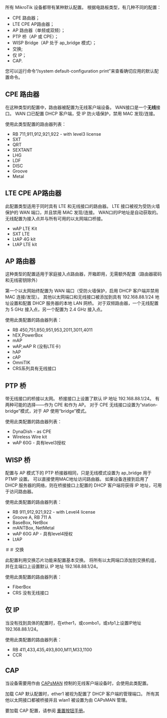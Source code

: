 所有 MikroTik 设备都带有某种默认配置。 根据电路板类型，有几种不同的配置：

- CPE 路由器；
- LTE CPE AP路由器；
- AP 路由器（单频或双频）；
- PTP 桥（AP 或 CPE）；
- WISP Bridge（AP 处于 ap_bridge 模式）；
- 交换;
- 仅 IP；
- CAP.

您可以运行命令“/system default-configuration print”来查看确切应用的默认配置命令。

## CPE 路由器

在这种类型的配置中，路由器被配置为无线客户端设备。 WAN接口是一个**无线**接口。 WAN 口已配置 DHCP 客户端，受 IP 防火墙保护，禁用 MAC 发现/连接。

使用此类型配置的路由器列表：

-   RB 711,911,912,921,922 - with level3 license
-   SXT
-   QRT
-   SEXTANT
-   LHG
-   LDF
-   DISC
-   Groove
-   Metal

## LTE CPE AP路由器

此配置类型适用于同时具有 LTE 和无线接口的路由器。 LTE 接口被视为受防火墙保护的 WAN 端口，并且禁用 MAC 发现/连接。 WAN口的IP地址是自动获取的。 无线配置为接入点并与所有可用的以太网端口桥接。

-   wAP LTE Kit
-   SXT LTE
-   LtAP 4G kit
-   LtAP LTE kit

## AP 路由器

这种类型的配置适用于家庭接入点路由器，开箱即用，无需额外配置（路由器密码和无线密钥除外）

第一个以太网始终配置为 WAN 端口（受防火墙保护，启用 DHCP 客户端并禁用 MAC 连接/发现）。 其他以太网端口和无线接口被添加到具有 192.168.88.1/24 地址设置和配置 DHCP 服务器的本地 LAN 网桥。 对于双频路由器，一个无线配置为 5 GHz 接入点，另一个配置为 2.4 GHz 接入点。

使用此类配置的路由器列表：

-   RB 450,751,850,951,953,2011,3011,4011
-   hEX,PowerBox
-   mAP
-   wAP,wAP R (没有LTE卡)
-   hAP
-   cAP
-   OmniTIK
-   CRS系列具有无线接口

## PTP 桥

带无线接口的桥接以太网。 桥接接口上设置了默认 IP 地址 192.168.88.1/24。 有两种可能的选择——作为 CPE 和作为 AP。 对于 CPE 无线接口设置为“station-bridge”模式，对于 AP 使用“bridge”模式。

使用此类配置的路由器列表：

-   DynaDish - as CPE
-   Wireless Wire kit
-   wAP 60G - 具有level3授权

## WISP 桥

配置与 AP 模式下的 PTP 桥接器相同，只是无线模式设置为 ap_bridge 用于 PTMP 设置。 可以直接使用MAC地址访问路由器。 如果设备连接到启用了 DHCP 服务器的网络，则在桥接接口上配置的 DHCP 客户端将获得 IP 地址，可用于访问路由器。

使用此类配置的路由器列表：

-   RB 911,912,921,922 - with Level4 license
-   Groove A, RB 711 A
-   BaseBox, NetBox
-   mANTBox, NetMetal
-   wAP 60G AP - 具有level4授权
-   LtAP

＃＃ 交换

此配置利用交换芯片功能来配置基本交换。 将所有以太网端口添加到交换机组，并在主端口上设置默认 IP 地址 192.168.88.1/24。

使用此类配置的路由器列表：

-   FiberBox
-   CRS 没有无线接口

## 仅 IP

当没有找到具体的配置时，在ether1，或combo1，或sfp1上设置IP地址192.168.88.1/24。

使用此类配置的路由器列表：

-   RB 411,433,435,493,800,M11,M33,1100
-   CCR

## CAP

当设备需要用作由 [CAPsMAN](https://help.mikrotik.com/docs/display/ROS/CAPsMAN) 控制的无线客户端设备时，会使用此类配置。

加载 CAP 默认配置时，ether1 被视为配置了 DHCP 客户端的管理端口。 所有其他以太网接口都被桥接并且 wlan1 被设置为由 CAPsMAN 管理。

要加载 CAP 配置，请参阅 [重置按钮手册](https://help.mikrotik.com/docs/display/ROS/Reset+Button)。